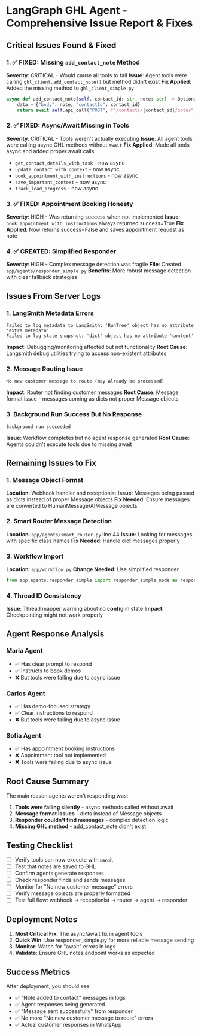 # LangGraph GHL Agent - Comprehensive Issue Report & Fixes

## Critical Issues Found & Fixed

### 1. ✅ FIXED: Missing `add_contact_note` Method
**Severity**: CRITICAL - Would cause all tools to fail
**Issue**: Agent tools were calling `ghl_client.add_contact_note()` but method didn't exist
**Fix Applied**: Added the missing method to `ghl_client_simple.py`
```python
async def add_contact_note(self, contact_id: str, note: str) -> Optional[Dict]:
    data = {"body": note, "contactId": contact_id}
    return await self.api_call("POST", f"/contacts/{contact_id}/notes", json=data)
```

### 2. ✅ FIXED: Async/Await Missing in Tools
**Severity**: CRITICAL - Tools weren't actually executing
**Issue**: All agent tools were calling async GHL methods without `await`
**Fix Applied**: Made all tools async and added proper await calls
- `get_contact_details_with_task` - now async
- `update_contact_with_context` - now async  
- `book_appointment_with_instructions` - now async
- `save_important_context` - now async
- `track_lead_progress` - now async

### 3. ✅ FIXED: Appointment Booking Honesty
**Severity**: HIGH - Was returning success when not implemented
**Issue**: `book_appointment_with_instructions` always returned success=True
**Fix Applied**: Now returns success=False and saves appointment request as note

### 4. ✅ CREATED: Simplified Responder
**Severity**: HIGH - Complex message detection was fragile
**File**: Created `app/agents/responder_simple.py`
**Benefits**: More robust message detection with clear fallback strategies

## Issues From Server Logs

### 1. LangSmith Metadata Errors
```
Failed to log metadata to LangSmith: 'RunTree' object has no attribute 'extra_metadata'
Failed to log state snapshot: 'dict' object has no attribute 'content'
```
**Impact**: Debugging/monitoring affected but not functionality
**Root Cause**: Langsmith debug utilities trying to access non-existent attributes

### 2. Message Routing Issue
```
No new customer message to route (may already be processed)
```
**Impact**: Router not finding customer messages
**Root Cause**: Message format issue - messages coming as dicts not proper Message objects

### 3. Background Run Success But No Response
```
Background run succeeded
```
**Issue**: Workflow completes but no agent response generated
**Root Cause**: Agents couldn't execute tools due to missing await

## Remaining Issues to Fix

### 1. **Message Object Format**
**Location**: Webhook handler and receptionist
**Issue**: Messages being passed as dicts instead of proper Message objects
**Fix Needed**: Ensure messages are converted to HumanMessage/AIMessage objects

### 2. **Smart Router Message Detection**
**Location**: `app/agents/smart_router.py` line 44
**Issue**: Looking for messages with specific class names
**Fix Needed**: Handle dict messages properly

### 3. **Workflow Import**
**Location**: `app/workflow.py`
**Change Needed**: Use simplified responder
```python
from app.agents.responder_simple import responder_simple_node as responder_node
```

### 4. **Thread ID Consistency**
**Issue**: Thread mapper warning about no __config__ in state
**Impact**: Checkpointing might not work properly

## Agent Response Analysis

### Maria Agent
- ✅ Has clear prompt to respond
- ✅ Instructs to book demos
- ❌ But tools were failing due to async issue

### Carlos Agent  
- ✅ Has demo-focused strategy
- ✅ Clear instructions to respond
- ❌ But tools were failing due to async issue

### Sofia Agent
- ✅ Has appointment booking instructions
- ❌ Appointment tool not implemented
- ❌ Tools were failing due to async issue

## Root Cause Summary

The main reason agents weren't responding was:

1. **Tools were failing silently** - async methods called without await
2. **Message format issues** - dicts instead of Message objects
3. **Responder couldn't find messages** - complex detection logic
4. **Missing GHL method** - add_contact_note didn't exist

## Testing Checklist

- [ ] Verify tools can now execute with await
- [ ] Test that notes are saved to GHL
- [ ] Confirm agents generate responses
- [ ] Check responder finds and sends messages
- [ ] Monitor for "No new customer message" errors
- [ ] Verify message objects are properly formatted
- [ ] Test full flow: webhook → receptionist → router → agent → responder

## Deployment Notes

1. **Most Critical Fix**: The async/await fix in agent tools
2. **Quick Win**: Use responder_simple.py for more reliable message sending
3. **Monitor**: Watch for "await" errors in logs
4. **Validate**: Ensure GHL notes endpoint works as expected

## Success Metrics

After deployment, you should see:
- ✅ "Note added to contact" messages in logs
- ✅ Agent responses being generated
- ✅ "Message sent successfully" from responder
- ✅ No more "No new customer message to route" errors
- ✅ Actual customer responses in WhatsApp